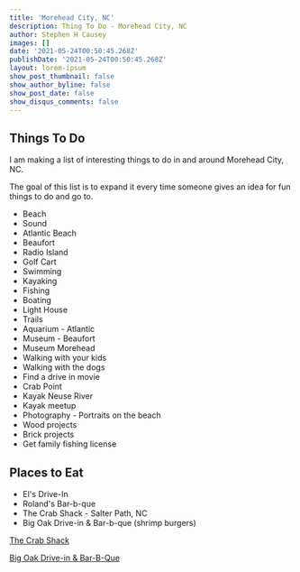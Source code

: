 ```yaml
---
title: 'Morehead City, NC'
description: Thing To Do - Morehead City, NC
author: Stephen H Causey
images: []
date: '2021-05-24T00:50:45.268Z'
publishDate: '2021-05-24T00:50:45.268Z'
layout: lorem-ipsum
show_post_thumbnail: false
show_author_byline: false
show_post_date: false
show_disqus_comments: false
---
```

## Things To Do

I am making a list of interesting things to do in and around Morehead City, NC.

<!--more-->

The goal of this list is to expand it every time someone gives an idea for fun things to do and go to. 

*   Beach   
* Sound 
* Atlantic Beach 
* Beaufort
*   Radio Island 
* Golf Cart 
* Swimming 
* Kayaking
*   Fishing 
* Boating 
* Light House 
* Trails
* Aquarium - Atlantic 
* Museum - Beaufort 
* Museum Morehead
*   Walking with your kids 
* Walking with the dogs
*   Find a drive in movie 
* Crab Point 
* Kayak Neuse River
*   Kayak meetup
*   Photography - Portraits on the beach
*   Wood projects
*   Brick projects
*   Get family fishing license

## Places to Eat

*   El's Drive-In
*   Roland's Bar-b-que
*   The Crab Shack - Salter Path, NC
*   Big Oak Drive-in & Bar-b-que (shrimp burgers)

[The Crab Shack](https://www.thecrabshacksalterpath.com/)

[Big Oak Drive-in & Bar-B-Que](http://www.bigoakdrivein.com/shrimpburger.html)

